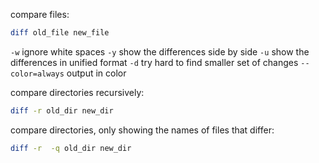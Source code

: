 compare files:
```bash
diff old_file new_file
```

`-w` ignore white spaces
`-y` show the differences side by side
`-u` show the differences in unified format
`-d` try hard to find smaller set of changes
`--color=always` output in color

compare directories recursively:
```bash
diff -r old_dir new_dir
```

compare directories, only showing the names of files that differ:
```bash
diff -r  -q old_dir new_dir
```
